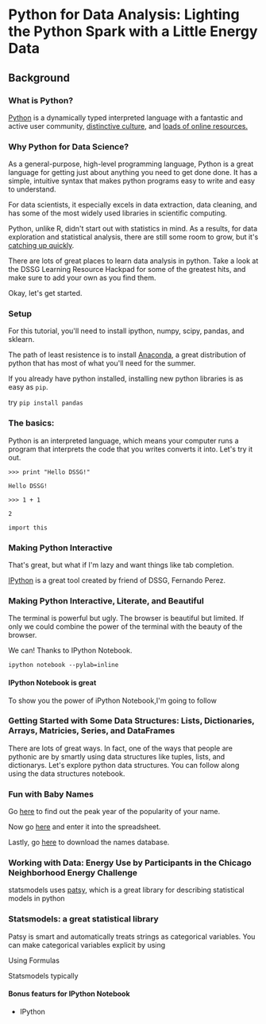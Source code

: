 
# Python for Data Analysis: Lighting the Python Spark with a Little Energy Data

## Background

### What is Python?

[Python](https://www.python.org/) is a dynamically typed interpreted language with a fantastic and active user community, [distinctive culture](http://blog.startifact.com/posts/older/what-is-pythonic.html), and [loads of online resources.](https://wiki.python.org/moin/BeginnersGuide/Programmers)

### Why Python for Data Science?

As a general-purpose, high-level programming language, Python is a great language for getting just about anything you need to get done done. It has a simple, intuitive syntax that makes python programs easy to write and easy to understand.

For data scientists, it especially excels in data extraction, data cleaning, and has some of the most widely used libraries in scientific computing. 

Python, unlike R, didn't start out with statistics in mind. As a results, for data exploration and statistical analysis, there are still some room to grow, but it's [catching up quickly](http://slendermeans.org/pages/will-it-python.html).

There are lots of great places to learn data analysis in python. Take a look at the DSSG Learning Resource Hackpad for some of the greatest hits, and make sure to add your own as you find them.

Okay, let's get started.

### Setup

For this tutorial, you'll need to install ipython, numpy, scipy, pandas, and sklearn.

The path of least resistence is to install [Anaconda](https://store.continuum.io/cshop/anaconda/), a great distribution of python that has most of what you'll need for the summer. 

If you already have python installed, installing new python libraries is as easy as `pip`. 

try `pip install pandas`

### The basics: 
Python is an interpreted language, which means your computer runs a program that interprets the code that you writes converts it into. Let's try it out.

`>>> print "Hello DSSG!"`

`Hello DSSG!`

`>>> 1 + 1 `

`2`

`import this`


### Making Python Interactive
That's great, but what if I'm lazy and want things like tab completion.

[IPython](http://ipython.org/) is a great tool created by friend of DSSG, Fernando Perez.  

### Making Python Interactive, Literate, and Beautiful

The terminal is powerful but ugly. The browser is beautiful but limited. If only we could combine the power of the terminal with the beauty of the browser. 

We can! Thanks to IPython Notebook. 

`ipython notebook --pylab=inline`

#### IPython Notebook is great

To show you the power of iPython Notebook,I'm going to follow  

### Getting Started with Some Data Structures: Lists, Dictionaries, Arrays, Matricies, Series, and DataFrames

There are lots of great ways. In fact, one of the ways that people are pythonic are by smartly using data structures like tuples, lists, and dictionarys. Let's explore python data structures. You can follow along using the data structures notebook.


### Fun with Baby Names

Go [here](http://www.babynamewizard.com/baby-name) to find out the peak year of the popularity of your name.

Now go [here](https://docs.google.com/spreadsheets/d/1HJxGgy-yUUe59IZRxBogw1Hvf8DxMxWe7GSv6X0rl90/edit?usp=sharing) and enter it into the spreadsheet.

Lastly, go [here](http://www.ssa.gov/oact/babynames/limits.html) to download the names database.


### Working with Data: Energy Use by Participants in the Chicago Neighborhood Energy Challenge



statsmodels uses [patsy](http://patsy.readthedocs.org/en/latest/), which is a great library for describing statistical models in python


### Statsmodels: a great statistical library
Patsy is smart and automatically treats strings as categorical variables. You can make categorical variables explicit by using 

Using Formulas

Statsmodels typically 

#### Bonus featurs for IPython Notebook

- IPython 
